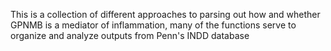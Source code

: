 This is a collection of different approaches to parsing out how and whether GPNMB is a mediator of inflammation, many of the functions serve to organize and analyze outputs from Penn's INDD database
